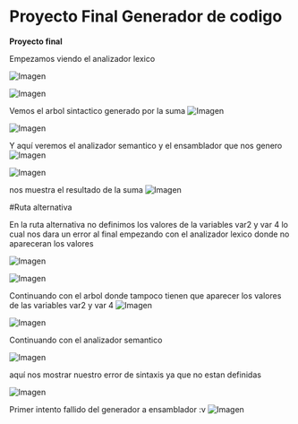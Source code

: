 # Proyecto Final Generador de codigo



**Proyecto final**

Empezamos viendo el analizador lexico 

![Imagen](capturas/captura1.jpeg)

![Imagen](capturas/captura2.jpeg)



Vemos el arbol sintactico generado por la suma
![Imagen](capturas/captura3.jpeg)

![Imagen](capturas/captura4.jpeg)


Y aquí veremos el analizador semantico y el ensamblador que nos genero 
![Imagen](capturas/captura5.jpeg)

![Imagen](capturas/captura6.jpeg)


nos muestra el resultado de la suma
![Imagen](capturas/captura7.jpg)



#Ruta alternativa

En la ruta alternativa no definimos los valores de la variables var2 y var 4 lo cual nos dara un error al final empezando con el analizador lexico donde no apareceran los valores

![Imagen](capturas/alternativa1.jpeg)

![Imagen](capturas/alternativa2.jpeg)


Continuando con el arbol donde tampoco tienen que aparecer los valores de las variables var2 y var 4
![Imagen](capturas/alternativa3.jpeg)

![Imagen](capturas/alternativa4.jpeg)



Continuando con el analizador semantico 

![Imagen](capturas/alternativa5.jpeg)


aquí nos mostrar nuestro error de sintaxis ya que no estan definidas

![Imagen](capturas/alternativa7.jpg)

Primer intento fallido del generador a ensamblador :v 
![Imagen](capturas/falloxd.jpeg)

